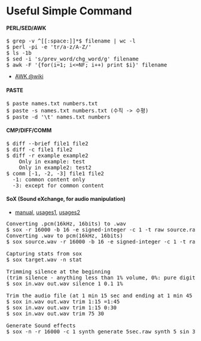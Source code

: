
#  Useful Simple Command 

#### PERL/SED/AWK 
<pre>
$ grep -v ^[[:space:]]*$ filename | wc -l
$ perl -pi -e 'tr/a-z/A-Z/' 
$ ls -1b
$ sed -i 's/prev_word/chg_word/g' filename
$ awk -F '{for(i=1; i<=NF; i++) print $i}' filename
</pre>
- [AWK @wiki](http://www.wikiwand.com/ko/AWK)

#### PASTE 
<pre>
$ paste names.txt numbers.txt
$ paste -s names.txt numbers.txt (수직 -> 수평)
$ paste -d '\t' names.txt numbers 
</pre>

#### CMP/DIFF/COMM 
<pre>
$ diff --brief file1 file2
$ diff -c file1 file2
$ diff -r example example2
    Only in example: test
    Only in example2: test2
$ comm [-1, -2, -3] file1 file2 
  -1: common content only
  -3: except for common content 
</pre>

#### SoX (Sound eXchange, for audio manipulation)
- [manual](http://sox.sourceforge.net/sox.html), [usages1](https://digitalcardboard.com/blog/2009/08/25/the-sox-of-silence/comment-page-2/), [usages2](http://forums.justlinux.com/showthread.php?136678-using-sox-to-trim-silence-from-the-end-of-wav-files)
<pre>
Converting .pcm(16kHz, 16bits) to .wav
$ sox -r 16000 -b 16 -e signed-integer -c 1 -t raw source.raw target.wav 
Converting .wav to pcm(16kHz, 16bits)
$ sox source.wav -r 16000 -b 16 -e signed-integer -c 1 -t raw --show-progress target.pcm  (-L: big endian)

Capturing stats from sox
$ sox target.wav -n stat

Trimming silence at the beginning 
(trim silence - anything less than 1% volume, 0%: pure digital silence)
$ sox in.wav out.wav silence 1 0.1 1%

Trim the audio file (at 1 min 15 sec and ending at 1 min 45 sec):
$ sox in.wav out.wav trim 1:15 =1:45
$ sox in.wav out.wav trim 1:15 0:30
$ sox in.wav out.wav trim 75 30

Generate Sound effects
$ sox -n -r 16000 -c 1 synth_generate_5sec.raw synth 5 sin 347
</pre>

